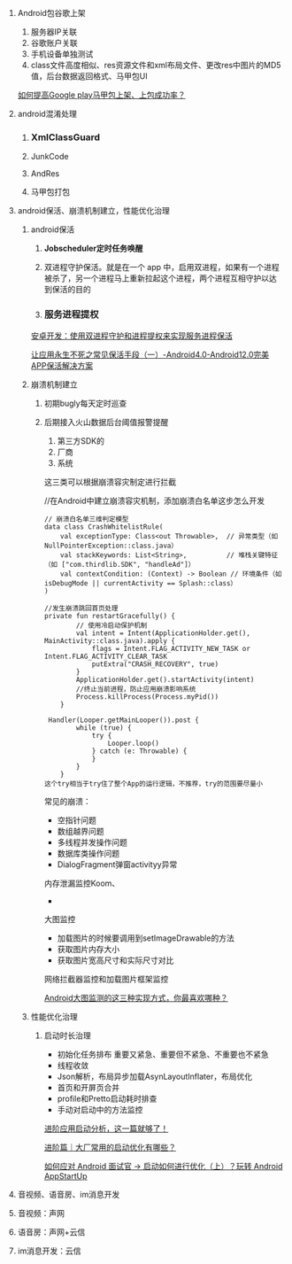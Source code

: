 1. Android包谷歌上架

   1. 服务器IP关联
   2. 谷歌账户关联
   3. 手机设备单独测试
   4. class文件高度相似、res资源文件和xml布局文件、更改res中图片的MD5值，后台数据返回格式、马甲包UI

   [如何提高Google play马甲包上架、上包成功率？](https://blog.csdn.net/nnmmbb/article/details/133705544)

2. android混淆处理

   1. ### XmlClassGuard

   2. JunkCode

   3. AndRes

   4. 马甲包打包

3. android保活、崩溃机制建立，性能优化治理

   1. android保活

      1. **Jobscheduler定时任务唤醒**

      2. 双进程守护保活。就是在一个 app 中，启用双进程，如果有一个进程被杀了，另一个进程马上重新拉起这个进程，两个进程互相守护以达到保活的目的

      3. ### 服务进程提权

      [安卓开发：使用双进程守护和进程提权来实现服务进程保活](https://juejin.cn/post/6844903446072541197?searchId=20250207224832C93A56AC4A812D40B44E)

      [让应用永生不死之常见保活手段（一）-Android4.0-Android12.0完美APP保活解决方案](https://juejin.cn/post/7117913366840131591?searchId=20250207222110F63BA6A9FFF3D63EB8CD)

   2. 崩溃机制建立

      1. 初期bugly每天定时巡查

      2. 后期接入火山数据后台阈值报警提醒

         1. 第三方SDK的
         2. 厂商
         3. 系统

         这三类可以根据崩溃容灾制定进行拦截

         //在Android中建立崩溃容灾机制，添加崩溃白名单这步怎么开发

         ```
         // 崩溃白名单三维判定模型
         data class CrashWhitelistRule(
             val exceptionType: Class<out Throwable>,  // 异常类型（如 NullPointerException::class.java）
             val stackKeywords: List<String>,          // 堆栈关键特征（如 ["com.thirdlib.SDK", "handleAd"]）
             val contextCondition: (Context) -> Boolean // 环境条件（如 isDebugMode || currentActivity == Splash::class）
         )
         
         //发生崩溃跳回首页处理
         private fun restartGracefully() {
                 // 使用冷启动保护机制
                 val intent = Intent(ApplicationHolder.get(), MainActivity::class.java).apply {
                     flags = Intent.FLAG_ACTIVITY_NEW_TASK or Intent.FLAG_ACTIVITY_CLEAR_TASK
                     putExtra("CRASH_RECOVERY", true)
                 }
                 ApplicationHolder.get().startActivity(intent)
                 //终止当前进程，防止应用崩溃影响系统
                 Process.killProcess(Process.myPid())
             }
         ```

         ```
          Handler(Looper.getMainLooper()).post {
                 while (true) {
                     try {
                         Looper.loop()
                     } catch (e: Throwable) {
                     }
                 }
             }
         这个try相当于try住了整个App的运行逻辑，不推荐，try的范围要尽量小
         ```

         常见的崩溃：

         	- 空指针问题
         	- 数组越界问题
         	- 多线程并发操作问题
         	- 数据库类操作问题
         	- DialogFragment弹窗activityy异常

         内存泄漏监控Koom、

         - 

         大图监控

         	- 加载图片的时候要调用到setImageDrawable的方法
         	- 获取图片内存大小
         	- 获取图片宽高尺寸和实际尺寸对比

         网络拦截器监控和加载图片框架监控

         [Android大图监测的这三种实现方式，你最喜欢哪种？](https://juejin.cn/post/7319273137764991011)

   3. 性能优化治理

      1. 启动时长治理
      
         - 初始化任务排布 重要又紧急、重要但不紧急、不重要也不紧急
         - 线程收敛
         - Json解析，布局异步加载AsynLayoutInflater，布局优化
         - 首页和开屏页合并
         - profile和Pretto启动耗时排查
         - 手动对启动中的方法监控
      
         [进阶应用启动分析，这一篇就够了！](https://juejin.cn/post/7047377813199912968)
      
         [进阶篇｜大厂常用的启动优化有哪些？](https://juejin.cn/post/7423196076507807783?searchId=202502081552560CA7440CDD659C96DB0A)
      
         [如何应对 Android 面试官 -> 启动如何进行优化（上）？玩转 Android AppStartUp](https://juejin.cn/post/7412672705302904843?searchId=202502081552560CA7440CDD659C96DB0A)

4. 音视频、语音房、im消息开发

1. 音视频：声网
2. 语音房：声网+云信
3. im消息开发：云信
